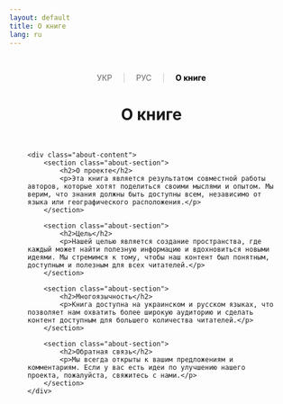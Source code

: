 ```yaml
---
layout: default
title: О книге
lang: ru
---
```


<div class="about-container">
    <header class="about-header">
        <div class="language-switcher">
            <a href="{{ '/uk/' | relative_url }}">УКР</a>
            <span class="separator">|</span>
            <a href="{{ '/ru/' | relative_url }}">РУС</a>
            <span class="separator">|</span>
            <a href="{{ '/ru/about' | relative_url }}" class="active">О книге</a>
        </div>
        <h1>О книге</h1>
    </header>

    <div class="about-content">
        <section class="about-section">
            <h2>О проекте</h2>
            <p>Эта книга является результатом совместной работы авторов, которые хотят поделиться своими мыслями и опытом. Мы верим, что знания должны быть доступны всем, независимо от языка или географического расположения.</p>
        </section>

        <section class="about-section">
            <h2>Цель</h2>
            <p>Нашей целью является создание пространства, где каждый может найти полезную информацию и вдохновиться новыми идеями. Мы стремимся к тому, чтобы наш контент был понятным, доступным и полезным для всех читателей.</p>
        </section>

        <section class="about-section">
            <h2>Многоязычность</h2>
            <p>Книга доступна на украинском и русском языках, что позволяет нам охватить более широкую аудиторию и сделать контент доступным для большего количества читателей.</p>
        </section>

        <section class="about-section">
            <h2>Обратная связь</h2>
            <p>Мы всегда открыты к вашим предложениям и комментариям. Если у вас есть идеи по улучшению нашего проекта, пожалуйста, свяжитесь с нами.</p>
        </section>
    </div>
</div>

<style>
.about-container {
    max-width: 800px;
    margin: 0 auto;
    padding: 2rem;
}

.about-header {
    text-align: center;
    margin-bottom: 3rem;
}

.language-switcher {
    margin-bottom: 2rem;
}

.language-switcher a {
    text-decoration: none;
    color: #666;
    padding: 5px 10px;
}

.language-switcher a.active {
    color: #000;
    font-weight: bold;
}

.language-switcher .separator {
    color: #ccc;
    margin: 0 5px;
}

.about-content {
    line-height: 1.6;
}

.about-section {
    margin-bottom: 2.5rem;
    padding: 1.5rem;
    background: #f9f9f9;
    border-radius: 8px;
    transition: transform 0.3s ease;
}

.about-section:hover {
    transform: translateY(-5px);
    box-shadow: 0 4px 12px rgba(0,0,0,0.1);
}

.about-section h2 {
    color: #333;
    margin-bottom: 1rem;
    font-size: 1.5rem;
}

.about-section p {
    color: #555;
    margin: 0;
}
</style> 